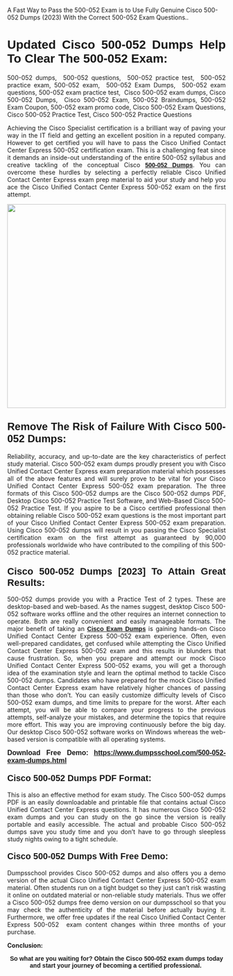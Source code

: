 <p>A Fast Way to Pass the 500-052 Exam is to Use Fully Genuine Cisco 500-052 Dumps (2023) With the Correct 500-052 Exam Questions..</p>

<h1 style="text-align: justify;"><strong><span style="font-family:Verdana,Geneva,sans-serif;">Updated Cisco 500-052 Dumps Help To Clear The 500-052 Exam:</span></strong></h1>

<p style="text-align: justify;">500-052 dumps,  500-052 questions,  500-052 practice test,  500-052 practice exam, 500-052 exam,  500-052 Exam Dumps,  500-052 exam questions, 500-052 exam practice test,  Cisco 500-052 exam dumps, Cisco 500-052 Dumps,  Cisco 500-052 Exam, 500-052 Braindumps, 500-052 Exam Coupon, 500-052 exam promo code, Cisco 500-052 Exam Questions, Cisco 500-052 Practice Test, Cisco 500-052 Practice Questions</p>

<p style="text-align: justify;">Achieving the Cisco Specialist certification is a brilliant way of paving your way in the IT field and getting an excellent position in a reputed company. However to get certified you will have to pass the Cisco Unified Contact Center Express 500-052 certification exam. This is a challenging feat since it demands an inside-out understanding of the entire 500-052 syllabus and creative tackling of the conceptual Cisco <a href="https://www.dumpsschool.com/500-052-exam-dumps.html"><span style="font-family:Verdana,Geneva,sans-serif;"><strong>500-052 Dumps</strong></span></a>. You can overcome these hurdles by selecting a perfectly reliable Cisco Unified Contact Center Express exam prep material to aid your study and help you ace the Cisco Unified Contact Center Express 500-052 exam on the first attempt.</p>

<p style="text-align: justify;"><a href="https://www.dumpsschool.com/500-052-exam-dumps.html"><img alt="" src="https://lh3.googleusercontent.com/pw/AL9nZEXTnx-h3VAwmQ42NpyJBmUK-fANKF8vsH2hymHVf8ycIwJ47iI4Qn_pkCv8nx_DV5UvAc8WAssduHJKtvkHIPf8d8IQFAZC6offZ_lfhXQ5UUBSi1Ff8m31hLznjs03QyiSesC6U3Rcr4jLl4JRY5US=w904-h513-no" style="width: 100%; height: 470px;" /></a></p>

<h2 style="text-align: justify;"><span style="font-size:24px;"><span style="font-family:Verdana,Geneva,sans-serif;"><strong>Remove The Risk of Failure With Cisco 500-052 Dumps:</strong></span></span></h2>

<p style="text-align: justify;">Reliability, accuracy, and up-to-date are the key characteristics of perfect study material. Cisco 500-052 exam dumps proudly present you with Cisco Unified Contact Center Express exam preparation material which possesses all of the above features and will surely prove to be vital for your Cisco Unified Contact Center Express 500-052 exam preparation. The three formats of this Cisco 500-052 dumps are the Cisco 500-052 dumps PDF, Desktop Cisco 500-052 Practice Test Software, and Web-Based Cisco 500-052 Practice Test. If you aspire to be a Cisco certified professional then obtaining reliable Cisco 500-052 exam questions is the most important part of your Cisco Unified Contact Center Express 500-052 exam preparation. Using Cisco 500-052 dumps will result in you passing the Cisco Specialist certification exam on the first attempt as guaranteed by 90,000 professionals worldwide who have contributed to the compiling of this 500-052 practice material.</p>

<h3 style="text-align: justify;"><span style="font-family:Verdana,Geneva,sans-serif;"><strong><span style="font-size:22px;">Cisco 500-052 Dumps [2023] To Attain Great Results:</span></strong></span></h3>

<p style="text-align: justify;">500-052 dumps provide you with a Practice Test of 2 types. These are desktop-based and web-based. As the names suggest, desktop Cisco 500-052 software works offline and the other requires an internet connection to operate. Both are really convenient and easily manageable formats. The major benefit of taking an <a href="https://www.dumpsschool.com/cisco-braindumps.html"><span style="font-family:Verdana,Geneva,sans-serif;"><strong>Cisco Exam Dumps</strong></span></a> is gaining hands-on Cisco Unified Contact Center Express 500-052 exam experience. Often, even well-prepared candidates, get confused while attempting the Cisco Unified Contact Center Express 500-052 exam and this results in blunders that cause frustration. So, when you prepare and attempt our mock Cisco Unified Contact Center Express 500-052 exams, you will get a thorough idea of the examination style and learn the optimal method to tackle Cisco 500-052 dumps. Candidates who have prepared for the mock Cisco Unified Contact Center Express exam have relatively higher chances of passing than those who don’t. You can easily customize difficulty levels of Cisco 500-052 exam dumps, and time limits to prepare for the worst. After each attempt, you will be able to compare your progress to the previous attempts, self-analyze your mistakes, and determine the topics that require more effort. This way you are improving continuously before the big day. Our desktop Cisco 500-052 software works on Windows whereas the web-based version is compatible with all operating systems.</p>

<p style="text-align: justify;"><strong><span style="font-family:Verdana,Geneva,sans-serif;"><span style="font-size:16px;">Download Free Demo:</span></span> <span style="font-family:Verdana,Geneva,sans-serif;"><span style="font-size:16px;"><a href="https://www.dumpsschool.com/500-052-exam-dumps.html">https://www.dumpsschool.com/500-052-exam-dumps.html</a></span></span></strong></p>

<h4 style="text-align: justify;"><strong><span style="font-size:20px;"><span style="font-family:Verdana,Geneva,sans-serif;">Cisco 500-052 Dumps PDF Format:</span></span></strong></h4>

<p style="text-align: justify;">This is also an effective method for exam study. The Cisco 500-052 dumps PDF is an easily downloadable and printable file that contains actual Cisco Unified Contact Center Express questions. It has numerous Cisco 500-052 exam dumps and you can study on the go since the version is really portable and easily accessible. The actual and probable Cisco 500-052 dumps save you study time and you don’t have to go through sleepless study nights owing to a tight schedule.</p>

<h4 style="text-align: justify;"><span style="font-size:20px;"><strong><span style="font-family:Verdana,Geneva,sans-serif;">Cisco 500-052 Dumps With Free Demo:</span></strong></span></h4>

<p style="text-align: justify;">Dumpsschool provides Cisco 500-052 dumps and also offers you a demo version of the actual Cisco Unified Contact Center Express 500-052 exam material. Often students run on a tight budget so they just can’t risk wasting it online on outdated material or non-reliable study materials. Thus we offer a Cisco 500-052 dumps free demo version on our dumpsschool so that you may check the authenticity of the material before actually buying it. Furthermore, we offer free updates if the real Cisco Unified Contact Center Express 500-052  exam content changes within three months of your purchase.</p>

<p style="text-align: justify;"><strong>Conclusion:</strong></p>

<p style="text-align: center;"><span style="font-family:Verdana,Geneva,sans-serif;"><strong>So what are you waiting for? Obtain the Cisco 500-052 exam dumps today and start your journey of becoming a certified professional.</strong> </span></p>
